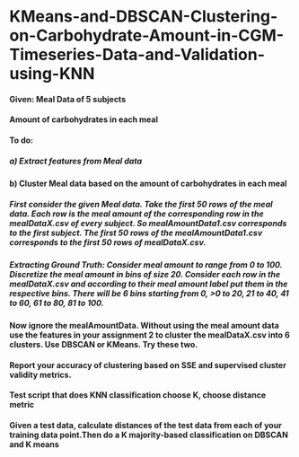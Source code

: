 # KMeans-and-DBSCAN-Clustering-on-Carbohydrate-Amount-in-CGM-Timeseries-Data-and-Validation-using-KNN

#### Given: 	Meal Data of 5 subjects
#### Amount of carbohydrates in each meal
#### To do: 
##### a)	Extract features from Meal data
#### b)	Cluster Meal data based on the amount of carbohydrates in each meal
##### First consider the given Meal data. Take the first 50 rows of the meal data. Each row is the meal amount of the corresponding row in the mealDataX.csv of every subject. So mealAmountData1.csv corresponds to the first subject. The first 50 rows of the mealAmountData1.csv corresponds to the first 50 rows of mealDataX.csv.

##### Extracting Ground Truth: Consider meal amount to range from 0 to 100. Discretize the meal amount in bins of size 20. Consider each row in the mealDataX.csv and according to their meal amount label put them in the respective bins. There will be 6 bins starting from 0, >0 to 20, 21 to 40, 41 to 60, 61 to 80, 81 to 100. 

#### Now ignore the mealAmountData. Without using the meal amount data use the features in your assignment 2 to cluster the mealDataX.csv into 6 clusters. Use DBSCAN or KMeans. Try these two. 

#### Report your accuracy of clustering based on SSE and supervised cluster validity metrics.

#### Test script that does KNN classification choose K, choose distance metric

#### Given a test data, calculate distances of the test data from each of your training data point.Then do a K majority-based classification on  DBSCAN and K means

